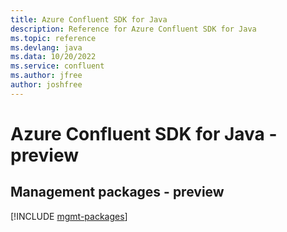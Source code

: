 ```yaml
---
title: Azure Confluent SDK for Java
description: Reference for Azure Confluent SDK for Java
ms.topic: reference
ms.devlang: java
ms.data: 10/20/2022
ms.service: confluent
ms.author: jfree
author: joshfree
---
```

# Azure Confluent SDK for Java - preview

## Management packages - preview
[!INCLUDE [mgmt-packages](confluent-mgmt-index.md)]